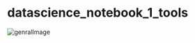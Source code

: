﻿# datascience_notebook_1_tools
 ![genralImage]([https://github.com/Davigetz/datascience_notebook_1_tools/blob/main/1-notebook.png](https://raw.githubusercontent.com/Davigetz/datascience_notebook_1_tools/main/1-notebook.png)https://raw.githubusercontent.com/Davigetz/datascience_notebook_1_tools/main/1-notebook.png)
